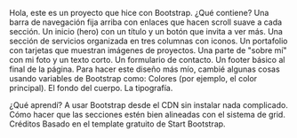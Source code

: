 Hola, este es un proyecto que hice con Bootstrap.
¿Qué contiene?
Una barra de navegación fija arriba con enlaces que hacen scroll suave a cada sección.
Un inicio (hero) con un título y un botón que invita a ver más.
Una sección de servicios organizada en tres columnas con iconos.
Un portafolio con tarjetas que muestran imágenes de proyectos.
Una parte de "sobre mí" con mi foto y un texto corto.
Un formulario de contacto.
Un footer básico al final de la página.
Para hacer este diseño más mío, cambié algunas cosas usando variables de Bootstrap como:
Colores (por ejemplo, el color principal).
El fondo del cuerpo.
La tipografía.

¿Qué aprendí?
A usar Bootstrap desde el CDN sin instalar nada complicado.
Cómo hacer que las secciones estén bien alineadas con el sistema de grid.
Créditos
Basado en el template gratuito de Start Bootstrap.
